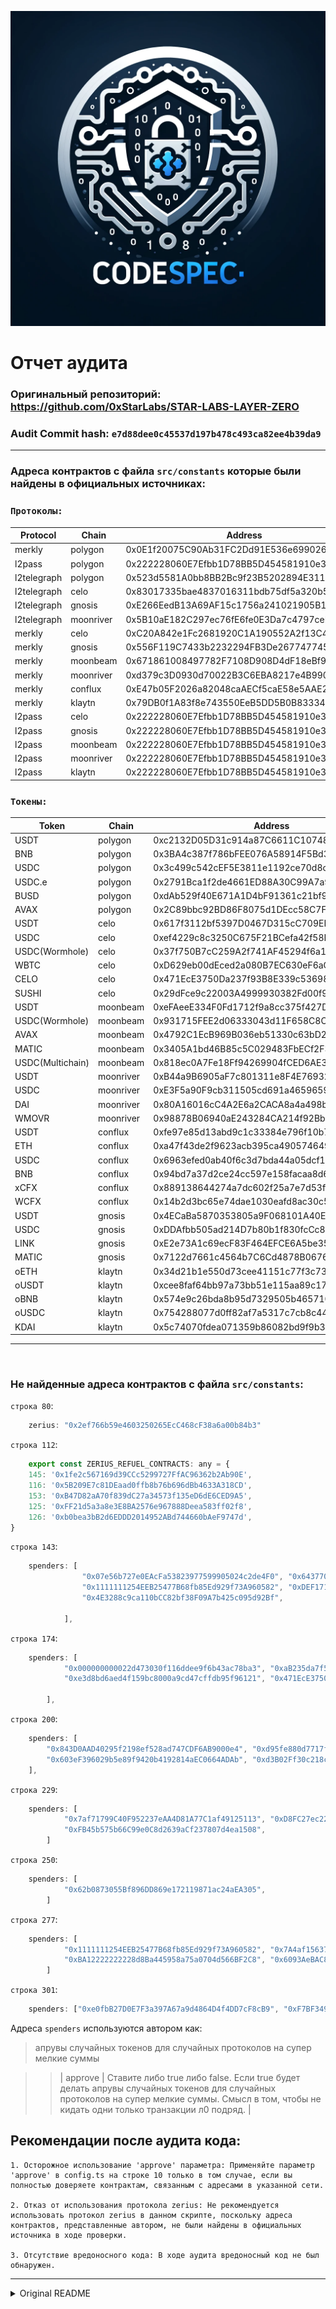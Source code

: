 ![Tux, the Linux mascot](/assets/logo.png)

# Отчет аудита

### Оригинальный репозиторий: https://github.com/0xStarLabs/STAR-LABS-LAYER-ZERO

### Audit Commit hash:        `e7d88dee0c45537d197b478c493ca82ee4b39da9`

---

### Адреса контрактов с файла `src/constants` которые были найдены в официальных источниках:

### `Протоколы:`

| Protocol     | Chain     | Address                                    | 
|--------------|-----------|--------------------------------------------|
| merkly       | polygon   | 0x0E1f20075C90Ab31FC2Dd91E536e6990262CF76d |
| l2pass       | polygon   | 0x222228060E7Efbb1D78BB5D454581910e3922222 |
| l2telegraph  | polygon   | 0x523d5581A0bb8BB2Bc9f23B5202894E31124eA3e |
| l2telegraph  | celo      | 0x83017335bae4837016311bdb75df5a320b54d636 |
| l2telegraph  | gnosis    | 0xE266EedB13A69AF15c1756a241021905B1827F6A |
| l2telegraph  | moonriver | 0x5B10aE182C297ec76fE6fe0E3Da7c4797ceDE02D |
| merkly       | celo      | 0xC20A842e1Fc2681920C1A190552A2f13C46e7fCF |
| merkly       | gnosis    | 0x556F119C7433b2232294FB3De267747745A1dAb4 |
| merkly       | moonbeam  | 0x671861008497782F7108D908D4dF18eBf9598b82 |
| merkly       | moonriver | 0xd379c3D0930d70022B3C6EBA8217e4B990705540 |
| merkly       | conflux   | 0xE47b05F2026a82048caAECf5caE58e5AAE2405eA |
| merkly       | klaytn    | 0x79DB0f1A83f8e743550EeB5DD5B0B83334F2F083 |
| l2pass       | celo      | 0x222228060E7Efbb1D78BB5D454581910e3922222 |
| l2pass       | gnosis    | 0x222228060E7Efbb1D78BB5D454581910e3922222 |
| l2pass       | moonbeam  | 0x222228060E7Efbb1D78BB5D454581910e3922222 |
| l2pass       | moonriver | 0x222228060E7Efbb1D78BB5D454581910e3922222 |
| l2pass       | klaytn    | 0x222228060E7Efbb1D78BB5D454581910e3922222 |

### `Токены:`

| Token         | Chain    | Address                                    |
|---------------|----------|--------------------------------------------|
| USDT          | polygon  | 0xc2132D05D31c914a87C6611C10748AEb04B58e8F |
| BNB           | polygon  | 0x3BA4c387f786bFEE076A58914F5Bd38d668B42c3 |
| USDC          | polygon  | 0x3c499c542cEF5E3811e1192ce70d8cC03d5c3359 |
| USDC.e        | polygon  | 0x2791Bca1f2de4661ED88A30C99A7a9449Aa84174 |
| BUSD          | polygon  | 0xdAb529f40E671A1D4bF91361c21bf9f0C9712ab7 |
| AVAX          | polygon  | 0x2C89bbc92BD86F8075d1DEcc58C7F4E0107f286b |
| USDT          | celo     | 0x617f3112bf5397D0467D315cC709EF968D9ba546 |
| USDC          | celo     | 0xef4229c8c3250C675F21BCefa42f58EfbfF6002a |
| USDC(Wormhole)| celo     | 0x37f750B7cC259A2f741AF45294f6a16572CF5cAd |
| WBTC          | celo     | 0xD629eb00dEced2a080B7EC630eF6aC117e614f1b |
| CELO          | celo     | 0x471EcE3750Da237f93B8E339c536989b8978a438 |
| SUSHI         | celo     | 0x29dFce9c22003A4999930382Fd00f9Fd6133Acd1 |
| USDT          | moonbeam | 0xeFAeeE334F0Fd1712f9a8cc375f427D9Cdd40d73 |
| USDC(Wormhole)| moonbeam | 0x931715FEE2d06333043d11F658C8CE934aC61D0c |
| AVAX          | moonbeam | 0x4792C1EcB969B036eb51330c63bD27899A13D84e |
| MATIC         | moonbeam | 0x3405A1bd46B85c5C029483FbECf2F3E611026e45 |
| USDC(Multichain)| moonbeam | 0x818ec0A7Fe18Ff94269904fCED6AE3DaE6d6dC0b |
| USDT          | moonriver| 0xB44a9B6905aF7c801311e8F4E76932ee959c663C |
| USDC          | moonriver| 0xE3F5a90F9cb311505cd691a46596599aA1A0AD7D |
| DAI           | moonriver| 0x80A16016cC4A2E6a2CACA8a4a498b1699fF0f844 |
| WMOVR         | moonriver| 0x98878B06940aE243284CA214f92Bb71a2b032B8A |
| USDT          | conflux  | 0xfe97e85d13abd9c1c33384e796f10b73905637ce |
| ETH           | conflux  | 0xa47f43de2f9623acb395ca4905746496d2014d57 |
| USDC          | conflux  | 0x6963efed0ab40f6c3d7bda44a05dcf1437c44372 |
| BNB           | conflux  | 0x94bd7a37d2ce24cc597e158facaa8d601083ffec |
| xCFX          | conflux  | 0x889138644274a7dc602f25a7e7d53ff40e6d0091 |
| WCFX          | conflux  | 0x14b2d3bc65e74dae1030eafd8ac30c533c976a9b |
| USDT          | gnosis   | 0x4ECaBa5870353805a9F068101A40E0f32ed605C6 |
| USDC          | gnosis   | 0xDDAfbb505ad214D7b80b1f830fcCc89B60fb7A83 |
| LINK          | gnosis   | 0xE2e73A1c69ecF83F464EFCE6A5be353a37cA09b2 |
| MATIC         | gnosis   | 0x7122d7661c4564b7C6Cd4878B06766489a6028A2 |
| oETH          | klaytn   | 0x34d21b1e550d73cee41151c77f3c73359527a396 |
| oUSDT         | klaytn   | 0xcee8faf64bb97a73bb51e115aa89c17ffa8dd167 |
| oBNB          | klaytn   | 0x574e9c26bda8b95d7329505b4657103710eb32ea |
| oUSDC         | klaytn   | 0x754288077d0ff82af7a5317c7cb8c444d421d103 |
| KDAI          | klaytn   | 0x5c74070fdea071359b86082bd9f9b3deaafbe32b |

---
<br>

###  Не найденные адреса контрактов с файла `src/constants`: 

`строка 80`:
``` javascript
    zerius: "0x2ef766b59e4603250265EcC468cF38a6a00b84b3"
```

`строка 112`:

``` javascript
    export const ZERIUS_REFUEL_CONTRACTS: any = {
    145: '0x1fe2c567169d39CCc5299727FfAC96362b2Ab90E',
    116: '0x5B209E7c81DEaad0ffb8b76b696dBb4633A318CD',
    153: '0xB47D82aA70f839dC27a34573f135eD6dE6CED9A5',
    125: '0xFF21d5a3a8e3E8BA2576e967888Deea583ff02f8',
    126: '0xb0bea3bB2d6EDDD2014952ABd744660bAeF9747d',
}
```

`строка 143`:

```javascript
    spenders: [
                "0x07e56b727e0EAcFa53823977599905024c2de4F0", "0x643770E279d5D0733F21d6DC03A8efbABf3255B4",
                "0x1111111254EEB25477B68fb85Ed929f73A960582", "0xDEF171Fe48CF0115B1d80b88dc8eAB59176FEe57",
                "0x4E3288c9ca110bCC82bf38F09A7b425c095d92Bf",

            ],
```
`строка 174`:

```javascript
    spenders: [
            "0x000000000022d473030f116ddee9f6b43ac78ba3", "0xaB235da7f52d35fb4551AfBa11BFB56e18774A65",
            "0xe3d8bd6aed4f159bc8000a9cd47cffdb95f96121", "0x471EcE3750Da237f93B8E339c536989b8978a438",

        ],
```
`строка 200`:
```javascript
    spenders: [
        "0x843D0AAD40295f2198ef528ad747CDF6AB9000e4", "0xd95fe880d7717f7f20981FE6e41A2315f3EFeAb5",
        "0x603eF396029b5e89f9420b4192814aEC0664ADAb", "0xd3B02Ff30c218c7f7756BA14bcA075Bf7C2C951e",
    ],
```

`строка 229`:
```javascript
    spenders: [
            "0x7af71799C40F952237eAA4D81A77C1af49125113", "0xD8FC27ec222E8d5172CD63aC453C6Dfb7467a3C7",
            "0xFB45b575b66C99e0C8d2639aCf237807d4ea1508",
        ]
```

`строка 250`:
```javascript
    spenders: [
            "0x62b0873055Bf896DD869e172119871ac24aEA305",
        ]
```

`строка 277`:
```javascript
    spenders: [
            "0x1111111254EEB25477B68fb85Ed929f73A960582", "0x7A4af156379f512DE147ed3b96393047226d923F",
            "0xBA12222222228d8Ba445958a75a0704d566BF2C8", "0x6093AeBAC87d62b1A5a4cEec91204e35020E38bE",
        ]
```

`строка 301`:
```javascript
    spenders: ["0xe0fbB27D0E7F3a397A67a9d4864D4f4DD7cF8cB9", "0xF7BF3499Df413aC09C4BC8F7521EB4953B5f7bda"]
```

Адреса `spenders` используются автором как: 
> апрувы случайных токенов для случайных протоколов на супер мелкие суммы

>> | approve | Ставите либо true либо false. Если true будет делать апрувы случайных токенов для случайных протоколов на супер мелкие суммы. Смысл в том, чтобы не кидать одни только транзакции л0 подряд. |

## Рекомендации после аудита кода: 
    1. Осторожное использование 'approve' параметра: Применяйте параметр 'approve' в config.ts на строке 10 только в том случае, если вы полностью доверяете контрактам, связанным с адресами в указанной сети.

    2. Отказ от использования протокола zerius: Не рекомендуется использовать протокол zerius в данном скрипте, поскольку адреса контрактов, представленные автором, не были найдены в официальных источника в ходе проверки.

    3. Отсутствие вредоносного кода: В ходе аудита вредоносный код не был обнаружен.

---

<details>
  <summary>Original README</summary>

# STAR-LABS-LAYER-ZERO

## [SEE ENGLISH VERSION BELOW ](https://github.com/0xStarLabs/STAR-LABS-LAYER-ZERO#english-version)👇

## 🔗 Links
[![Telegram channel](https://img.shields.io/endpoint?url=https://runkit.io/damiankrawczyk/telegram-badge/branches/master?url=https://t.me/StarLabsTech)](https://t.me/StarLabsTech)
[![Telegram chat](https://img.shields.io/endpoint?url=https://runkit.io/damiankrawczyk/telegram-badge/branches/master?url=https://t.me/StarLabsChat)](https://t.me/StarLabsChat)

🔔 CHANNEL: https://t.me/StarLabsTech

💬 CHAT: https://t.me/StarLabsChat

💰 DONATION EVM ADDRESS: 0x620ea8b01607efdf3c74994391f86523acf6f9e1

📖 FULL TUTORIAL: https://teletype.in/@neon_rs/STAR_LABS_LAYER_ZERO


## 🤖 | Функционал:
🟢  Взаимодействие с протоколами: MERKLY, L2PASS, L2TELEGRAPH, ZERIUS

🟢  Поддержка сурс сетей: Polygon, Celo, Klaytn, Moonriver, Moonbeam, Gnosis, Conflux

🟢  Пополнение балансов через OKX

🟢  Установка предельной стоимости газа для каждой сети

🟢  Выбор диапазона количества транзакций.

🟢  Логирование всех действий

🟢  Возможность делать апрувы на незначительные суммы между транзакциями л0 (анти-Sybil система).

🟢  Асинхронность и многопоточность. Запуск всех аккаунтов одновременно с различным временем задержки старта и случайными интервалами между транзакциями.


## 🚀 Installation
```

# для работы необходимо установить NodeJS!
# https://nodejs.org/en/download/current

git clone https://github.com/0xStarLabs/STAR-LABS-LAYER-ZERO.git

cd StarLabs-Discord

npm i
npm install -g typescript

если ccxt не установилась с первого раза 
npm uninstall ccxt          ( удаляем библиотеку )
npm i --save-dev ccxt      ( скачиваем по новой )

# Перед началом работы настройте необходимые модули в файлах config.ts и /data

npm start
```
## ⚙️ Config

| Name | Description |
| --- | --- |
| protocols | в квадратные скобочки вставляете протоколы с которыми хотите чтобы скрипт взаимодействовал. По дефолту включены все, если хотите так и оставить - ничего не трогайте. На строчку выше есть памятка с их названиями. |
| networks | В квадратные скобочки вставляете сети которые скрипт использовал. По дефолту включены все, если хотите так и оставить можно ничего не трогать. На строчку выше есть памятка с их названиями. |
| approve | Ставите либо true либо false. Если true будет делать апрувы случайных токенов для случайных протоколов на супер мелкие суммы. Смысл в том, чтобы не кидать одни только транзакции л0 подряд. |
| exchange | withdraw: Выбираете использовать ли биржу в переменной exchange (true / false). Если false - будет работать с тем, что есть на кошельке. Если true - при запуске выведет нативку в сети, где баланс ниже минимальных значений. (На окекс у вас должны быть монеты, чтобы их выводить). С какими сетями и протоколами работать также можно указать в конфиге. Ссылка на полный гайд ниже. Если выбрали true, то также нужно заполнить  |
| OKX_API_KEY | апи ключ |
| OKX_SECRET_KEY | секретный ключ (дается при генерации апи ключа) |
| OKX_PASSPHRASE | пароль от аккаунта |
| amounts | Диапазон того, сколько монет выводить для каждой сети. Можно не трогать. При таких значениях хватает примерно на 100 транз.  |
| maxGasPrice | максимальное количество гвей при котором будет кидать транзакции в определенной сети, если в одной из сетей газ временно завышен то при выборе её не будет учитывать до того момента, как он не опустится ниже приемлимых значений, если везде выше то выбирает случайную сеть и ждет.|
| iterationRange | диапазон (от и до) транзакций, которые скрипт будет кидать на каждом кошельке |
| initializationTime | сколько секунд будут запускаться все потоки. К примеру у вас 100 акков, вы ставите 10000 секунд. Бот будет запускать в работу каждый последующий аккаунт в промежутке 50 - 200 секунд. |
| pause | диапазон секунд паузы между каждой новый транзакцей у кошелька.  |
| endless_loop | Отправлять сообщения в чат бесконечно |
| privateKeysRandomMod | режим рандомизации приватных ключей. shuffle - перемешивает при каждом запуске. order - идет по списку из переменной под таким же названием снизу, consecutive - просто идет по порядку. | 
| order | Номера приватных ключей по которым будет запускаться скрипт, если вы выберете режим order в privateKeysRandomMod.  К примеру вы указываете 1, 7, 2. Скрипт сначала запустит кошелек 1, потом кошелек 7, потом кошелек 2. |

## 🗂️ Data

Данные в папке data:

| Name | Description |
| --- | --- |
| private_keys.txt | Приватные ключи |


## ENGLISH VERSION:


## 🤖 | Functionality:

🟢 Interaction with protocols: MERKLY, L2PASS, L2TELEGRAPH, ZERIUS

🟢 Support for source networks: Polygon, Celo, Klaytn, Moonriver, Moonbeam, Gnosis, Conflux

🟢 Account top-up via OKX

🟢 Setting a maximum gas price for each network

🟢 Selection of transaction count range

🟢 Logging all actions

🟢 Ability to approve minor amounts between L0 transactions (anti-Sybil system)

🟢 Asynchrony and multithreading. Launching all accounts simultaneously with varying start delay times and random intervals between transactions


## 🚀 Installation
```

# NodeJS is required!
# https://nodejs.org/en/download/current

git clone https://github.com/0xStarLabs/STAR-LABS-LAYER-ZERO.git

cd StarLabs-Discord

npm i
npm install -g typescript

if ccxt did not install on the first try
npm uninstall ccxt          (remove the library)
npm i --save-dev ccxt      (re-download)

# Before starting, configure the necessary modules in config.ts and /data files

npm start
```

## ⚙️ Config

| Name | Description |
| --- | --- |
| protocols | Insert the protocols you want the script to interact with in square brackets. By default, all are enabled; if you want to leave it that way, do not touch anything. There's a reminder of their names above. |
| networks | nsert the networks the script used into square brackets. By default, all are enabled; if you want to leave it that way, do not touch anything. There's a reminder of their names above. |
| approve | Set either true or false. If true, it will approve random tokens for random protocols for tiny amounts. The idea is not to just send L0 transactions in a row. |
| exchange |Choose whether to use the exchange in the exchange variable (true / false). If false - will work with what is in the wallet. If true - at startup, it will withdraw native coins in the network where the balance is below the minimum values. (You must have coins on OKEX to withdraw them). Which networks and protocols to work with can also be specified in the config. Link to the full guide below. If you chose true, you also need to fill out |
| OKX_API_KEY |	API key |
| OKX_SECRET_KEY | secret key (given when generating an API key) |
| OKX_PASSPHRASE | account password |
| amounts | The range of how many coins to withdraw for each network. Can be left as is. With such values, it's enough for about 100 transactions. |
| maxGasPrice |	The maximum amount of gwei to send transactions in a certain network, if the gas is temporarily inflated in one of the networks it will not consider choosing it until it drops below acceptable values, if it's higher everywhere then it selects a random network and waits. |	
| iterationRange | The range (from and to) of transactions the script will send on each wallet. |
| initializationTime |	How many seconds all threads will start. For example, you have 100 accounts, you set 10000 seconds. The bot will start each subsequent account in the interval of 50 - 200 seconds. |
| pause | The range of seconds of pause between each new transaction in the wallet. |
| endless_loop | Send messages to the chat endlessly |
| privateKeysRandomMod |Private key randomization mode. shuffle - shuffles each time it starts. order - follows the list from the variable of the same name below, consecutive - just goes in order. |
| order | Numbers of private keys by which the script will start, if you choose the order mode in privateKeysRandomMod. For example, you specify 1, 7, 2. The script will first start wallet 1, then wallet 7, then wallet 2. |

## 🗂️ Data
Data in the data folder:
| Name | Description |
| --- | --- |
| private_keys.txt |	Private keys |
</details>

